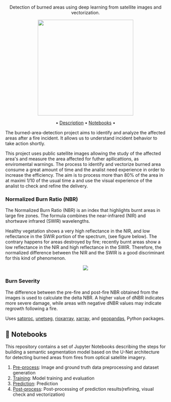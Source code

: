 
<br>
<p align="center">Detection of burned areas using deep learning from satellite images and vectorization.</p>

<p align="center">
  <img height="300" widht="500" src="img/burn.jpg">
</p>

<p  align="center">
• <a  href="#-description">Description</a> •
<a  href="#notebook-notebooks">Notebooks</a> •
</p>

The burned-area-detection project aims to identify and analyze the affected
areas after a fire incident. It allows us to understand incident behavior to
take action shortly.

This project uses public satellite images allowing the study of the affected area's and measure the area affected for futher apllicattions, as enviromental warnings.
The process to identify and vectorize burned area consume a great amount of time and the analist need experience in order to increase the efficiency.
The aim is to process more than 80% of the area in at maximi 1/10 of the usual time a and use the visual experience of the analist to check and refine the delivery.

### Normalized Burn Ratio (NBR)

The Normalized Burn Ratio (NBR) is an index that highlights burnt areas in
large fire zones. The formula combines the near-infrared (NIR) and shortwave
infrared (SWIR) wavelengths.

Healthy vegetation shows a very high reflectance in the NIR, and low
reflectance in the SWIR portion of the spectrum, (see figure below). The
contrary happens for areas destroyed by fire; recently burnt areas show a low
reflectance in the NIR and high reflectance in the SWIR. Therefore, the
normalized difference between the NIR and the SWIR is a good discriminant for
this kind of phenomenon.
<p align="center">
  <img widht="500" src="img/Spectral_responses.jpg">
</p>


### Burn Severity

The difference between the pre-fire and post-fire NBR obtained from the images
is used to calculate the delta NBR. A higher value of dNBR indicates more
severe damage, while areas with negative dNBR values may indicate regrowth
following a fire.

Uses [satproc](https://pypi.org/project/satproc/),
[unetseg](https://github.com/dymaxionlabs/unetseg),
[rioxarray](https://github.com/corteva/rioxarray),
[xarray](https://docs.xarray.dev/en/stable/), and
[geopandas](https://geopandas.org/en/stable/), Python packages.


## 	:notebook: Notebooks

This repository contains a set of Jupyter Notebooks describing the steps for
building a semantic segmentation model based on the U-Net architecture for
detecting burned areas from fires from optical satellite imagery.

1. [Pre-process](pre_process.ipynb): Image and ground truth data preprocessing and dataset generation
2. [Training](training.ipynb): Model training and evaluation
3. [Prediction](prediction.ipynb): Prediction
4. [Post-process](post_process.ipynb): Post-processing of prediction results(refining, visual check and vectorization)
